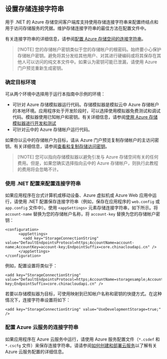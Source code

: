 ## 设置存储连接字符串

用于 .NET 的 Azure 存储空间客户端库支持使用存储连接字符串来配置终结点和用于访问存储服务的凭据。维护存储连接字符串的最佳方法在配置文件中。

有关连接字符串的详细信息，请参阅[配置 Azure 存储空间的连接字符串](../articles/storage/storage-configure-connection-string.md)。

> [!NOTE] 您的存储帐户密钥类似于您的存储帐户的根密码。始终要小心保护存储帐户密钥。避免将其分发给其他用户、对其进行硬编码或将其保存在其他人可以访问的纯文本文件中。如果认为密钥可能已泄漏，请使用 Azure 门户预览重新生成密钥。

### 确定目标环境

可从两个环境中选择用于运行本指南中示例的环境：

- 可针对 Azure 存储模拟器运行代码。存储模拟器是模拟云中 Azure 存储帐户的本地环境。应用程序处于开发阶段时，可以选择使用模拟器免费测试和调试代码。模拟器使用已知帐户和密钥。有关详细信息，请参阅[使用 Azure 存储模拟器进行开发和测试](../articles/storage/storage-use-emulator.md)
- 可针对云中的 Azure 存储帐户运行代码。 

如果你以云中的存储帐户为目标，请从 Azure 门户预览复制存储帐户的主访问密钥。有关详细信息，请参阅[查看和复制存储访问密钥](../articles/storage/storage-create-storage-account.md#view-and-copy-storage-access-keys)。

> [!NOTE] 您可以指向存储模拟器以避免引发与 Azure 存储空间有关的任何费用。但是，如果您确实选择指向云中的 Azure 存储帐户，则执行此教程的费用将会忽略不计。

### 使用 .NET 配置来配置连接字符串

如果应用程序在台式计算机或移动设备、Azure 虚拟机或 Azure Web 应用中运行，请使用 .NET 配置保存连接字符串（例如，保存在应用程序的 `web.config` 或 `app.config` 文件中）。使用 `<appSettings>` 元素存储连接字符串，如下所示。将 `account-name` 替换为您的存储帐户名称，将 `account-key` 替换为您的存储帐户密钥：

    <configuration>
          <appSettings>
            <add key="StorageConnectionString" value="DefaultEndpointsProtocol=https;AccountName=account-name;AccountKey=account-key;EndpointSuffix=core.chinacloudapi.cn" />
          </appSettings>
    </configuration>

例如，配置设置将类似于：

    <add key="StorageConnectionString" value="DefaultEndpointsProtocol=https;AccountName=storagesample;AccountKey=account-key;EndpointSuffix=core.chinacloudapi.cn" />

若要以存储模拟器为目标，可使用映射到已知帐户名称和密钥的快捷方式。在这种情况下，连接字符串设置将如下：

    <add key="StorageConnectionString" value="UseDevelopmentStorage=true;" />

### 配置 Azure 云服务的连接字符串

如果应用程序在 Azure 云服务中运行，请使用 Azure 服务配置文件（`*.csdef` 和 `*.cscfg` 文件）来保存连接字符串。请请参阅[如何创建和部署云服务](../articles/cloud-services/cloud-services-how-to-create-deploy.md)以了解有关 Azure 云服务配置的详细信息。

<!---HONumber=Mooncake_0516_2016-->